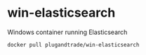 # win-elasticsearch
Windows container running Elasticsearch

```
docker pull plugandtrade/win-elasticsearch
```
